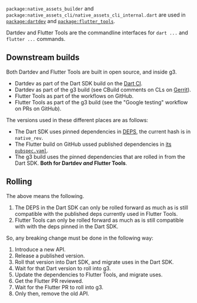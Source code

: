 `package:native_assets_builder` and `package:native_assets_cli/native_assets_cli_internal.dart` are used in [`package:dartdev`] and [`package:flutter_tools`].

Dartdev and Flutter Tools are the commandline interfaces for `dart ...` and `flutter ...` commands.

## Downstream builds

Both Dartdev and Flutter Tools are built in open source, and inside g3.

* Dartdev as part of the Dart SDK build on the [Dart CI].
* Dartdev as part of the g3 build (see CBuild comments on CLs on [Gerrit]).
* Flutter Tools as part of the workflows on GitHub.
* Flutter Tools as part of the g3 build (see the "Google testing" workflow on PRs on GitHub).

The versions used in these different places are as follows:

* The Dart SDK uses pinned dependencies in [DEPS], the current hash is in `native_rev`.
* The Flutter build on GitHub ussed published dependencies in [its `pubspec.yaml`].
* The g3 build uses the pinned dependencies that are rolled in from the Dart SDK. **Both for Dartdev _and_ Flutter Tools**.

## Rolling

The above means the following.

1. The DEPS in the Dart SDK can only be rolled forward as much as is still compatible with the published deps currently used in Flutter Tools.
2. Flutter Tools can only be rolled forward as much as is still compatible with with the deps pinned in the Dart SDK.

So, any breaking change must be done in the following way:

1. Introduce a new API.
2. Release a published version.
3. Roll that version into Dart SDK, and migrate uses in the Dart SDK.
4. Wait for that Dart version to roll into g3.
5. Update the dependencies to Flutter Tools, and migrate uses.
6. Get the Flutter PR reviewed.
7. Wait for the Flutter PR to roll into g3.
8. Only then, remove the old API.

[`package:dartdev`]: https://github.com/dart-lang/sdk/tree/main/pkg/dartdev
[`package:flutter_tools`]: https://github.com/flutter/flutter/tree/master/packages/flutter_tools
[Dart CI]: https://ci.chromium.org/p/dart/g/be/console?reload=300
[Gerrit]: https://dart-review.googlesource.com/
[DEPS]: https://github.com/dart-lang/sdk/blob/main/DEPS
[its `pubspec.yaml`]: https://github.com/flutter/flutter/blob/master/packages/flutter_tools/pubspec.yaml
